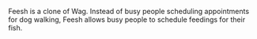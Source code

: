 Feesh is a clone of Wag. Instead of busy people scheduling appointments for dog walking, Feesh allows busy people to schedule feedings for their fish.